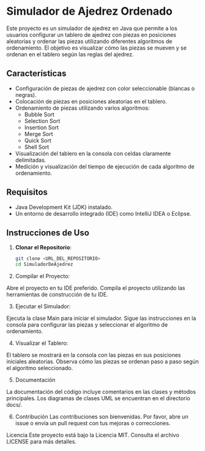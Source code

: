 # Simulador de Ajedrez Ordenado

Este proyecto es un simulador de ajedrez en Java que permite a los usuarios configurar un tablero de ajedrez con piezas en posiciones aleatorias y ordenar las piezas utilizando diferentes algoritmos de ordenamiento.
El objetivo es visualizar cómo las piezas se mueven y se ordenan en el tablero según las reglas del ajedrez.

## Características

- Configuración de piezas de ajedrez con color seleccionable (blancas o negras).
- Colocación de piezas en posiciones aleatorias en el tablero.
- Ordenamiento de piezas utilizando varios algoritmos:
    - Bubble Sort
    - Selection Sort
    - Insertion Sort
    - Merge Sort
    - Quick Sort
    - Shell Sort
- Visualización del tablero en la consola con celdas claramente delimitadas.
- Medición y visualización del tiempo de ejecución de cada algoritmo de ordenamiento.

## Requisitos

- Java Development Kit (JDK) instalado.
- Un entorno de desarrollo integrado (IDE) como IntelliJ IDEA o Eclipse.

## Instrucciones de Uso

1. **Clonar el Repositorio**:
   ```bash
   git clone <URL_DEL_REPOSITORIO>
   cd SimuladorDeAjedrez

2. Compilar el Proyecto:

Abre el proyecto en tu IDE preferido.
Compila el proyecto utilizando las herramientas de construcción de tu IDE.

3. Ejecutar el Simulador:

Ejecuta la clase Main para iniciar el simulador.
Sigue las instrucciones en la consola para configurar las piezas y seleccionar el algoritmo de ordenamiento.

4. Visualizar el Tablero:

El tablero se mostrará en la consola con las piezas en sus posiciones iniciales aleatorias.
Observa cómo las piezas se ordenan paso a paso según el algoritmo seleccionado.

5. Documentación

La documentación del código incluye comentarios en las clases y métodos principales.
Los diagramas de clases UML se encuentran en el directorio docs/.

6. Contribución
   Las contribuciones son bienvenidas. Por favor, abre un issue o envía un pull request con tus mejoras o correcciones.

Licencia
Este proyecto está bajo la Licencia MIT. Consulta el archivo LICENSE para más detalles.

